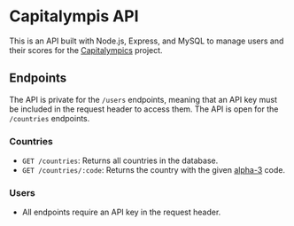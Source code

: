 # Capitalympis API

This is an API built with Node.js, Express, and MySQL to manage users and their scores for the [Capitalympics](https://github.com/icepick4/capitalympics) project.

## Endpoints

The API is private for the `/users` endpoints, meaning that an API key must be included in the request header to access them. The API is open for the `/countries` endpoints.

### Countries

-   `GET /countries`: Returns all countries in the database.
-   `GET /countries/:code`: Returns the country with the given [alpha-3](https://en.wikipedia.org/wiki/ISO_3166-1) code.

### Users

-   All endpoints require an API key in the request header.

